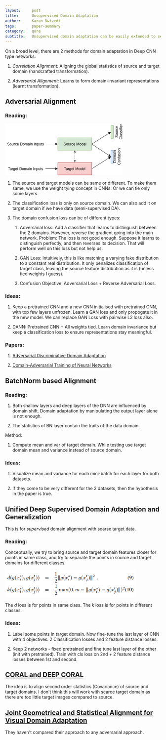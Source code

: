 ```yaml
---
layout:     post
title:      Unsupervised Domain Adaptation
author:     Karan Dwivedi
tags:       paper-summary
category:   qure
subtitle:   Unsupervised domain adaptation can be easily extended to semi supervised / supervised approaches.
---
```


On a broad level, there are 2 methods for domain adaptation in Deep CNN type networks:

1. *Correlation Alignment:* Aligning the global statistics of source and target domain (handcrafted transformation). 

2. *Adversarial Alignment:* Learns to form domain-invariant representations (learnt transformation).

## Adversarial Alignment

### Reading:

![Description](/img/DomainAda/adversarial.png)

1. The source and target models can be same or different. To make them same, we use the weight tying concept in CNNs. Or we can tie only some layers.

2. The classification loss is only on source domain. We can also add it on target domain if we have data (semi-supervised DA).

3. The domain confusion loss can be of different types:

    1. Adversarial loss: Add a classifier that learns to distinguish between the 2 domains. However, reverse the gradient going into the main network. Problem: The loss is not good enough. Suppose it learns to distinguish perfectly, and then reverses its decision. That will perform well on this loss but not help us.

    2. GAN Loss: Intuitively, this is like matching a varying fake distribution to a constant real distribution. It only penalizes classification of target class, leaving the source feature distribution as it is (unless tied weights I guess).

    3. Confusion Objective: Adversarial Loss + Reverse Adversarial Loss.

### Ideas:

1. Keep a pretrained CNN and a new CNN initialised with pretrained CNN, with top few layers unfrozen. Learn a GAN loss and only propogate it in the new model. We can replace GAN Loss with pairwise L2 loss also.

2. DANN: Pretrained CNN + All weights tied. Learn domain invariance but keep a classification loss to ensure representations stay meaningful.

### Papers:

1. [Adversarial Discriminative Domain Adaptation](https://arxiv.org/abs/1702.05464)

2. [Domain-Adversarial Training of Neural Networks](http://jmlr.org/papers/volume17/15-239/15-239.pdf)

## BatchNorm based Alignment

### Reading:

1. Both shallow layers and deep layers of the DNN are influenced by domain shift. Domain adaptation by manipulating the output layer alone is not enough.

2. The statistics of BN layer contain the traits of the data domain.

Method:

1. Compute mean and var of target domain. While testing use target domain mean and variance instead of source domain.

### Ideas:

1. Visualize mean and variance for each mini-batch for each layer for both datasets.

2. If they come to be very different for the 2 datasets, then the hypothesis in the paper is true.

## Unified Deep Supervised Domain Adaptation and Generalization

This is for *supervised* domain alignment with scarse target data.

### Reading:

Conceptually, we try to bring source and target domain features closer for points in same class, and try to separate the points in source and target domains for different classes.

![Description](/img/DomainAda/ccsa.png)

The $d$ loss is for points in same class. The $k$ loss is for points in different classes.

### Ideas:

1. Label some points in target domain. Now fine-tune the last layer of CNN with 4 objectives: 2 Classification losses and 2 feature distance losses.

2. Keep 2 networks - fixed pretrained and fine tune last layer of the other (init with pretrained). Train with cls loss on 2nd + 2 feature distance losses between 1st and second.


## [CORAL and DEEP CORAL](https://arxiv.org/abs/1607.01719)

The idea is to align second order statistics (Covariance) of source and target domains. I don't think this will work with scarce target domain as there are too little target images compared to source.

## [Joint Geometrical and Statistical Alignment for Visual Domain Adaptation](https://arxiv.org/abs/1705.05498)

They haven't compared their approach to any adversarial approach.